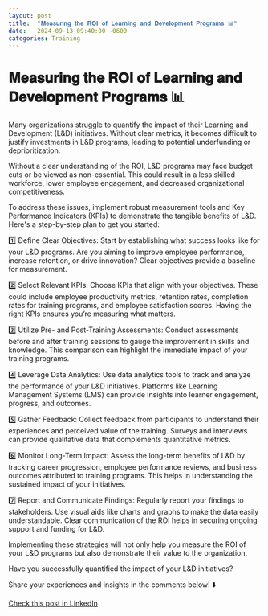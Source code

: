 ```yaml
---
layout: post
title:  "𝐌𝐞𝐚𝐬𝐮𝐫𝐢𝐧𝐠 𝐭𝐡𝐞 𝐑𝐎𝐈 𝐨𝐟 𝐋𝐞𝐚𝐫𝐧𝐢𝐧𝐠 𝐚𝐧𝐝 𝐃𝐞𝐯𝐞𝐥𝐨𝐩𝐦𝐞𝐧𝐭 𝐏𝐫𝐨𝐠𝐫𝐚𝐦𝐬 📊"
date:   2024-09-13 09:40:00 -0600
categories: Training
---
```


# 𝐌𝐞𝐚𝐬𝐮𝐫𝐢𝐧𝐠 𝐭𝐡𝐞 𝐑𝐎𝐈 𝐨𝐟 𝐋𝐞𝐚𝐫𝐧𝐢𝐧𝐠 𝐚𝐧𝐝 𝐃𝐞𝐯𝐞𝐥𝐨𝐩𝐦𝐞𝐧𝐭 𝐏𝐫𝐨𝐠𝐫𝐚𝐦𝐬 📊

Many organizations struggle to quantify the impact of their Learning and Development (L&D) initiatives. Without clear metrics, it becomes difficult to justify investments in L&D programs, leading to potential underfunding or deprioritization.

Without a clear understanding of the ROI, L&D programs may face budget cuts or be viewed as non-essential. This could result in a less skilled workforce, lower employee engagement, and decreased organizational competitiveness.

To address these issues, implement robust measurement tools and Key Performance Indicators (KPIs) to demonstrate the tangible benefits of L&D. Here's a step-by-step plan to get you started:

1️⃣ Define Clear Objectives:
Start by establishing what success looks like for your L&D programs. Are you aiming to improve employee performance, increase retention, or drive innovation? Clear objectives provide a baseline for measurement.

2️⃣ Select Relevant KPIs:
Choose KPIs that align with your objectives. These could include employee productivity metrics, retention rates, completion rates for training programs, and employee satisfaction scores. Having the right KPIs ensures you’re measuring what matters.

3️⃣ Utilize Pre- and Post-Training Assessments:
Conduct assessments before and after training sessions to gauge the improvement in skills and knowledge. This comparison can highlight the immediate impact of your training programs.

4️⃣ Leverage Data Analytics:
Use data analytics tools to track and analyze the performance of your L&D initiatives. Platforms like Learning Management Systems (LMS) can provide insights into learner engagement, progress, and outcomes.

5️⃣ Gather Feedback:
Collect feedback from participants to understand their experiences and perceived value of the training. Surveys and interviews can provide qualitative data that complements quantitative metrics.

6️⃣ Monitor Long-Term Impact:
Assess the long-term benefits of L&D by tracking career progression, employee performance reviews, and business outcomes attributed to training programs. This helps in understanding the sustained impact of your initiatives.

7️⃣ Report and Communicate Findings:
Regularly report your findings to stakeholders. Use visual aids like charts and graphs to make the data easily understandable. Clear communication of the ROI helps in securing ongoing support and funding for L&D.

Implementing these strategies will not only help you measure the ROI of your L&D programs but also demonstrate their value to the organization. 

Have you successfully quantified the impact of your L&D initiatives? 

Share your experiences and insights in the comments below! ⬇️

[Check this post in LinkedIn](link)